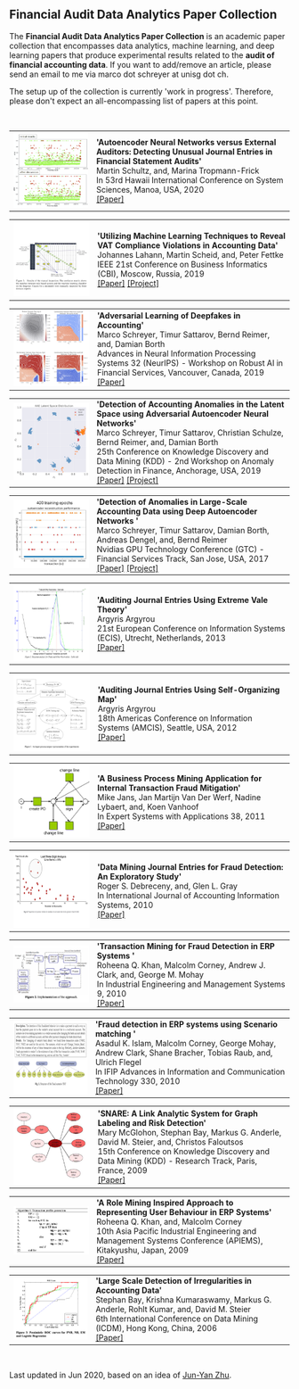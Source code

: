 ## Financial Audit Data Analytics Paper Collection

The **Financial Audit Data Analytics Paper Collection** is an academic paper collection that encompasses data analytics, machine learning, and deep learning papers that produce experimental results related to the **audit of financial accounting data**. If you want to add/remove an article, please send an email to me via marco dot schreyer at unisg dot ch.

The setup up of the collection is currently 'work in progress'. Therefore, please don't expect an all-encompassing list of papers at this point.

<br>

<table> <tbody> <tr> <td align="left" width=250>
<a href="https://scholarspace.manoa.hawaii.edu/bitstream/10125/64408/1/0536.pdf"><img src="teasers/Schultz2020.png"/></a></td>
<td align="left" width=550><b>'Autoencoder Neural Networks versus External Auditors: Detecting Unusual Journal Entries in Financial Statement Audits'</b><br>
Martin Schultz, 
and,  Marina Tropmann-Frick<br>
In 53rd Hawaii International Conference on System Sciences, Manoa, USA, 2020<br>
<a href="https://scholarspace.manoa.hawaii.edu/bitstream/10125/64408/1/0536.pdf">[Paper]</a> 
</td></tr></tbody></table>


<table> <tbody> <tr> <td align="left" width=250>
<a href="https://www.dfki.de/en/web/research/projects-and-publications/projects/project/spotted/"><img src="teasers/Lahann2019.png"/></a></td>
<td align="left" width=550><b>'Utilizing Machine Learning Techniques to Reveal VAT Compliance Violations in Accounting Data'</b><br>
Johannes Lahann, 
 Martin Scheid, 
and,  Peter Fettke<br>
IEEE 21st Conference on Business Informatics (CBI), Moscow, Russia, 2019<br>
<a href="https://ieeexplore.ieee.org/document/8808015">[Paper]</a> 
<a href="https://www.dfki.de/en/web/research/projects-and-publications/projects/project/spotted/">[Project]</a>
</td></tr></tbody></table>


<table> <tbody> <tr> <td align="left" width=250>
<a href="https://arxiv.org/pdf/1910.03810"><img src="teasers/Schreyer2019b.png"/></a></td>
<td align="left" width=550><b>'Adversarial Learning of Deepfakes in Accounting'</b><br>
Marco Schreyer, 
 Timur Sattarov, 
 Bernd Reimer, 
and,  Damian Borth<br>
Advances in Neural Information Processing Systems 32 (NeurIPS) - Workshop on Robust AI in Financial Services, Vancouver, Canada, 2019<br>
<a href="https://arxiv.org/pdf/1910.03810">[Paper]</a> 
</td></tr></tbody></table>


<table> <tbody> <tr> <td align="left" width=250>
<a href="https://github.com/GitiHubi/deepAD"><img src="teasers/Schreyer2019a.png"/></a></td>
<td align="left" width=550><b>'Detection of Accounting Anomalies in the Latent Space using Adversarial Autoencoder Neural Networks'</b><br>
Marco Schreyer, 
 Timur Sattarov, 
 Christian Schulze, 
 Bernd Reimer, 
and,  Damian Borth<br>
25th Conference on Knowledge Discovery and Data Mining (KDD) - 2nd Workshop on Anomaly Detection in Finance, Anchorage, USA, 2019<br>
<a href="https://arxiv.org/pdf/1908.00734">[Paper]</a> 
<a href="https://github.com/GitiHubi/deepAD">[Project]</a>
</td></tr></tbody></table>


<table> <tbody> <tr> <td align="left" width=250>
<a href="https://github.com/GitiHubi/deepAI"><img src="teasers/Schreyer2017.png"/></a></td>
<td align="left" width=550><b>'Detection of Anomalies in Large-Scale Accounting Data using Deep Autoencoder Networks '</b><br>
Marco Schreyer, 
 Timur Sattarov, 
 Damian Borth, 
 Andreas Dengel, 
and,  Bernd Reimer<br>
Nvidias GPU Technology Conference (GTC) - Financial Services Track, San Jose, USA, 2017<br>
<a href="https://arxiv.org/pdf/1709.05254">[Paper]</a> 
<a href="https://github.com/GitiHubi/deepAI">[Project]</a>
</td></tr></tbody></table>


<table> <tbody> <tr> <td align="left" width=250>
<a href="https://pdfs.semanticscholar.org/191d/09d88c0013fbd5d3cf6f608bc3a4363b38db.pdf"><img src="teasers/Argyrou2013.png"/></a></td>
<td align="left" width=550><b>'Auditing Journal Entries Using Extreme Vale Theory'</b><br>
Argyris Argyrou<br>
21st European Conference on Information Systems (ECIS), Utrecht, Netherlands, 2013<br>
<a href="https://pdfs.semanticscholar.org/191d/09d88c0013fbd5d3cf6f608bc3a4363b38db.pdf">[Paper]</a> 
</td></tr></tbody></table>


<table> <tbody> <tr> <td align="left" width=250>
<a href="https://pdfs.semanticscholar.org/898c/d58614cdadd5e6e2507cad79e8e37c6ba5e5.pdf"><img src="teasers/Argyrou2012.png"/></a></td>
<td align="left" width=550><b>'Auditing Journal Entries Using Self-Organizing Map'</b><br>
Argyris Argyrou<br>
18th Americas Conference on Information Systems (AMCIS), Seattle, USA, 2012<br>
<a href="https://pdfs.semanticscholar.org/898c/d58614cdadd5e6e2507cad79e8e37c6ba5e5.pdf">[Paper]</a> 
</td></tr></tbody></table>


<table> <tbody> <tr> <td align="left" width=250>
<a href="http://isiarticles.com/bundles/Article/pre/pdf/9350.pdf"><img src="teasers/Jans2011.png"/></a></td>
<td align="left" width=550><b>'A Business Process Mining Application for Internal Transaction Fraud Mitigation'</b><br>
Mike Jans, 
 Jan Martijn Van Der Werf, 
 Nadine Lybaert, 
and,  Koen Vanhoof<br>
In Expert Systems with Applications 38, 2011<br>
<a href="http://isiarticles.com/bundles/Article/pre/pdf/9350.pdf">[Paper]</a> 
</td></tr></tbody></table>


<table> <tbody> <tr> <td align="left" width=250>
<a href="https://www.sciencedirect.com/science/article/pii/S1467089510000540"><img src="teasers/Debreceny2010.png"/></a></td>
<td align="left" width=550><b>'Data Mining Journal Entries for Fraud Detection: An Exploratory Study'</b><br>
Roger S. Debreceny, 
and,  Glen L. Gray <br>
In International Journal of Accounting Information Systems, 2010<br>
<a href="https://www.sciencedirect.com/science/article/pii/S1467089510000540">[Paper]</a> 
</td></tr></tbody></table>


<table> <tbody> <tr> <td align="left" width=250>
<a href="https://pdfs.semanticscholar.org/7718/5ac9267f211981dd484452c14d9042804b80.pdf"><img src="teasers/Khan2010.png"/></a></td>
<td align="left" width=550><b>'Transaction Mining for Fraud Detection in ERP Systems '</b><br>
Roheena Q. Khan, 
 Malcolm Corney, 
 Andrew J. Clark, 
and,  George M. Mohay <br>
In Industrial Engineering and Management Systems 9, 2010<br>
<a href="https://pdfs.semanticscholar.org/7718/5ac9267f211981dd484452c14d9042804b80.pdf">[Paper]</a> 
</td></tr></tbody></table>


<table> <tbody> <tr> <td align="left" width=250>
<a href="https://hal.inria.fr/hal-01054523/PDF/10-Paper-177-Fraud_Detection_in_ERP_Systems_using_Scenario_Matching-Asadul_Khandoker_Islam.pdf"><img src="teasers/Islam2010.png"/></a></td>
<td align="left" width=550><b>'Fraud detection in ERP systems using Scenario matching '</b><br>
Asadul K. Islam, 
 Malcolm Corney, 
 George Mohay, 
 Andrew Clark, 
 Shane Bracher, 
 Tobias Raub, 
and,  Ulrich Flegel <br>
In IFIP Advances in Information and Communication Technology 330, 2010<br>
<a href="https://hal.inria.fr/hal-01054523/PDF/10-Paper-177-Fraud_Detection_in_ERP_Systems_using_Scenario_Matching-Asadul_Khandoker_Islam.pdf">[Paper]</a> 
</td></tr></tbody></table>


<table> <tbody> <tr> <td align="left" width=250>
<a href="https://www.cs.cmu.edu/afs/cs.cmu.edu/Web/People/mmcgloho/pubs/snare.pdf"><img src="teasers/McGlohon2009.png"/></a></td>
<td align="left" width=550><b>'SNARE: A Link Analytic System for Graph Labeling and Risk Detection'</b><br>
Mary McGlohon, 
 Stephan Bay, 
 Markus G. Anderle, 
 David M. Steier, 
and,  Christos Faloutsos<br>
15th Conference on Knowledge Discovery and Data Mining (KDD) - Research Track, Paris, France, 2009<br>
<a href="https://www.cs.cmu.edu/afs/cs.cmu.edu/Web/People/mmcgloho/pubs/snare.pdf">[Paper]</a> 
</td></tr></tbody></table>


<table> <tbody> <tr> <td align="left" width=250>
<a href="http://citeseerx.ist.psu.edu/viewdoc/download?doi=10.1.1.616.6828&rep=rep1&type=pdf"><img src="teasers/Khan2009.png"/></a></td>
<td align="left" width=550><b>'A Role Mining Inspired Approach to Representing User Behaviour in ERP Systems'</b><br>
Roheena Q. Khan, 
and,  Malcolm Corney <br>
10th Asia Pacific Industrial Engineering and Management Systems Conference (APIEMS), Kitakyushu, Japan, 2009<br>
<a href="http://citeseerx.ist.psu.edu/viewdoc/download?doi=10.1.1.616.6828&rep=rep1&type=pdf">[Paper]</a> 
</td></tr></tbody></table>


<table> <tbody> <tr> <td align="left" width=250>
<a href="http://citeseerx.ist.psu.edu/viewdoc/download?doi=10.1.1.83.2039&rep=rep1&type=pdf"><img src="teasers/Bay2009.png"/></a></td>
<td align="left" width=550><b>'Large Scale Detection of Irregularities in Accounting Data'</b><br>
Stephan Bay, 
 Krishna Kumaraswamy, 
 Markus G. Anderle, 
 Rohlt Kumar, 
and,  David M. Steier <br>
6th International Conference on Data Mining (ICDM), Hong Kong, China, 2006<br>
<a href="http://citeseerx.ist.psu.edu/viewdoc/download?doi=10.1.1.83.2039&rep=rep1&type=pdf">[Paper]</a> 
</td></tr></tbody></table>



<br>

Last updated in Jun 2020, based on an idea of [Jun-Yan Zhu](http://www.eecs.berkeley.edu/~junyanz/).
<br>

